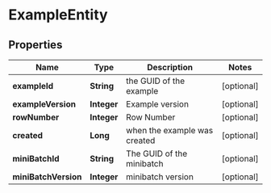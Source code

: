 
# ExampleEntity

## Properties
Name | Type | Description | Notes
------------ | ------------- | ------------- | -------------
**exampleId** | **String** | the GUID of the example |  [optional]
**exampleVersion** | **Integer** | Example version |  [optional]
**rowNumber** | **Integer** | Row Number |  [optional]
**created** | **Long** | when the example was created |  [optional]
**miniBatchId** | **String** | The GUID of the minibatch |  [optional]
**miniBatchVersion** | **Integer** | minibatch version |  [optional]



